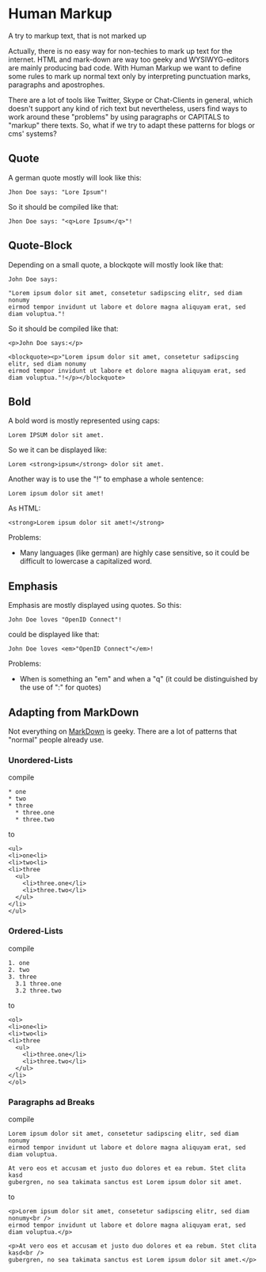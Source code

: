 # Human Markup

A try to markup text, that is not marked up

Actually, there is no easy way for non-techies to mark up text for the internet. HTML and mark-down 
are way too geeky and WYSIWYG-editors are mainly producing bad code. With Human Markup we want to 
define some rules to mark up normal text only by interpreting punctuation marks, paragraphs and apostrophes.

There are a lot of tools like Twitter, Skype or Chat-Clients in general, which doesn't support any kind of rich text
but nevertheless, users find ways to work around these "problems" by using paragraphs or CAPITALS to "markup" there
texts. So, what if we try to adapt these patterns for blogs or cms' systems?

## Quote

A german quote mostly will look like this:

```
Jhon Doe says: "Lore Ipsum"!
```

So it should be compiled like that:

```
Jhon Doe says: "<q>Lore Ipsum</q>"!
```

## Quote-Block

Depending on a small quote, a blockqote will mostly look like that:

```
John Doe says:

"Lorem ipsum dolor sit amet, consetetur sadipscing elitr, sed diam nonumy
eirmod tempor invidunt ut labore et dolore magna aliquyam erat, sed diam voluptua."!
```

So it should be compiled like that:

```
<p>John Doe says:</p>

<blockquote><p>"Lorem ipsum dolor sit amet, consetetur sadipscing elitr, sed diam nonumy
eirmod tempor invidunt ut labore et dolore magna aliquyam erat, sed diam voluptua."!</p></blockquote>
```

## Bold

A bold word is mostly represented using caps:

```
Lorem IPSUM dolor sit amet.
```

So we it can be displayed like:

```
Lorem <strong>ipsum</strong> dolor sit amet.
```

Another way is to use the "!" to emphase a whole sentence:

```
Lorem ipsum dolor sit amet!
```

As HTML:

```
<strong>Lorem ipsum dolor sit amet!</strong>
```

Problems:

* Many languages (like german) are highly case sensitive, so it could be difficult to lowercase a capitalized word.

## Emphasis

Emphasis are mostly displayed using quotes. So this:

```
John Doe loves "OpenID Connect"!
```

could be displayed like that:

```
John Doe loves <em>"OpenID Connect"</em>!
```

Problems:

* When is something an "em" and when a "q" (it could be distinguished by the use of ":" for quotes)

## Adapting from MarkDown

Not everything on [MarkDown](http://daringfireball.net/projects/markdown/) is geeky. There are a lot of patterns
that "normal" people already use.


### Unordered-Lists

compile

```
* one
* two
* three
  * three.one
  * three.two
```

to

```
<ul>
<li>one<li>
<li>two<li>
<li>three
  <ul>
    <li>three.one</li>
    <li>three.two</li>
  </ul>
</li>
</ul>
```

### Ordered-Lists

compile

```
1. one
2. two
3. three
  3.1 three.one
  3.2 three.two
```

to

```
<ol>
<li>one<li>
<li>two<li>
<li>three
  <ul>
    <li>three.one</li>
    <li>three.two</li>
  </ul>
</li>
</ol>
```

### Paragraphs ad Breaks

compile

```
Lorem ipsum dolor sit amet, consetetur sadipscing elitr, sed diam nonumy
eirmod tempor invidunt ut labore et dolore magna aliquyam erat, sed diam voluptua.

At vero eos et accusam et justo duo dolores et ea rebum. Stet clita kasd 
gubergren, no sea takimata sanctus est Lorem ipsum dolor sit amet.
```

to

```
<p>Lorem ipsum dolor sit amet, consetetur sadipscing elitr, sed diam nonumy<br />
eirmod tempor invidunt ut labore et dolore magna aliquyam erat, sed diam voluptua.</p>

<p>At vero eos et accusam et justo duo dolores et ea rebum. Stet clita kasd<br />
gubergren, no sea takimata sanctus est Lorem ipsum dolor sit amet.</p>
```